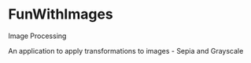 # FunWithImages
Image Processing


An application to apply transformations to images - Sepia and Grayscale

